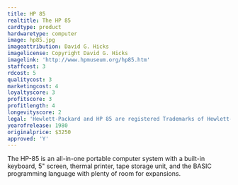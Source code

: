 ```yaml
---
title: HP 85
realtitle: The HP 85
cardtype: product
hardwaretype: computer
image: hp85.jpg
imageattribution: David G. Hicks
imagelicense: Copyright David G. Hicks
imagelink: 'http://www.hpmuseum.org/hp85.htm'
staffcost: 3
rdcost: 5
qualitycost: 3
marketingcost: 4
loyaltyscore: 3
profitscore: 3
profitlength: 4
longevityscore: 2
legal: 'Hewlett-Packard and HP 85 are registered Trademarks of Hewlett-Packard Development Company, L.P.'
yearofrelease: 1980
originalprice: $3250
approved: 'Y'
---
```


The HP-85 is an all-in-one portable computer system with a built-in keyboard, 5" screen, thermal printer, tape storage unit, and the BASIC programming language with plenty of room for expansions.
